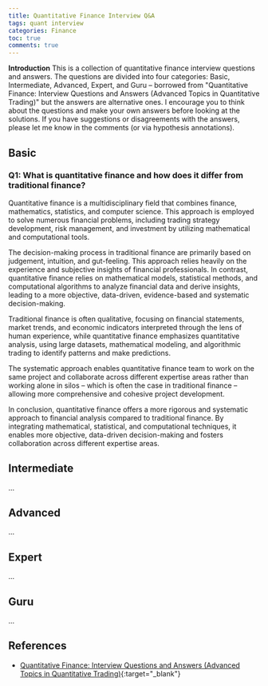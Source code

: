 ```yaml
---
title: Quantitative Finance Interview Q&A
tags: quant interview
categories: Finance
toc: true
comments: true
---
```


<div class="abstract-block">
<strong>Introduction</strong>
This is a collection of quantitative finance interview questions and answers. The questions are divided into four categories: Basic, Intermediate, Advanced, Expert, and Guru – borrowed from "Quantitative Finance: Interview Questions and Answers (Advanced Topics in Quantitative Trading)" but the answers are alternative ones. I encourage you to think about the questions and make your own answers before looking at the solutions. If you have suggestions or disagreements with the answers, please let me know in the comments (or via hypothesis annotations).
</div>

## Basic
### Q1: What is quantitative finance and how does it differ from traditional finance?
Quantitative finance is a multidisciplinary field that combines finance, mathematics, statistics, and computer science. This approach is employed to solve numerous financial problems, including trading strategy development, risk management, and investment by utilizing mathematical and computational tools.

The decision-making process in traditional finance are primarily based on judgement, intuition, and gut-feeling. This approach relies heavily on the experience and subjective insights of financial professionals. In contrast, quantitative finance relies on mathematical models, statistical methods, and computational algorithms to analyze financial data and derive insights, leading to a more objective, data-driven, evidence-based and systematic decision-making.

Traditional finance is often qualitative, focusing on financial statements, market trends, and economic indicators interpreted through the lens of human experience, while quantitative finance emphasizes quantitative analysis, using large datasets, mathematical modeling, and algorithmic trading to identify patterns and make predictions.

The systematic approach enables quantitative finance team to work on the same project and collaborate across different expertise areas rather than working alone in silos – which is often the case in traditional finance – allowing more comprehensive and cohesive project development.
 
In conclusion, quantitative finance offers a more rigorous and systematic approach to financial analysis compared to traditional finance. By integrating mathematical, statistical, and computational techniques, it enables more objective, data-driven decision-making and fosters collaboration across different expertise areas.


## Intermediate
...

## Advanced
...

## Expert
...

## Guru
...

## References
- [Quantitative Finance: Interview Questions and Answers (Advanced Topics in Quantitative Trading)](https://www.amazon.com/Quantitative-Finance-Interview-Questions-Advanced/dp/B0C5KQGXTC){:target="_blank"}